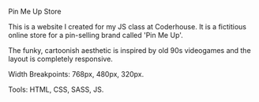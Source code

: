 Pin Me Up Store

This is a website I created for my JS class at Coderhouse. It is a fictitious online store for a pin-selling brand called 'Pin Me Up'. 

The funky, cartoonish aesthetic is inspired by old 90s videogames and the layout is completely responsive. 

Width Breakpoints: 768px, 480px, 320px.

Tools: HTML, CSS, SASS, JS.